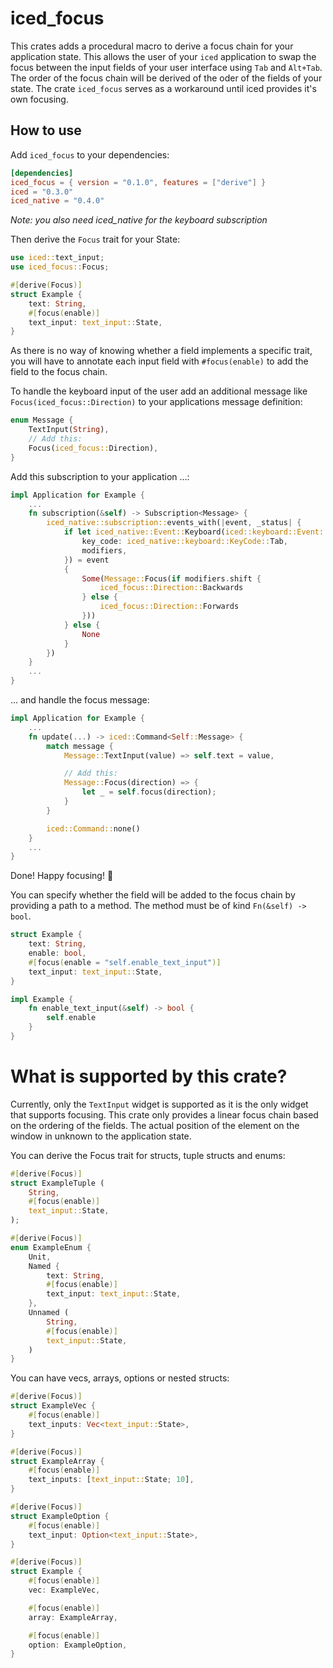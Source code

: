 # iced_focus

This crates adds a procedural macro to derive a focus chain for your application state. This allows the user of your `iced` application to swap the focus between the input fields of your user interface using `Tab` and `Alt+Tab`. The order of the focus chain will be derived of the oder of the fields of your state. The crate `iced_focus` serves as a workaround until iced provides it's own focusing.


## How to use

Add `iced_focus` to your dependencies:
```toml
[dependencies]
iced_focus = { version = "0.1.0", features = ["derive"] }
iced = "0.3.0"
iced_native = "0.4.0"
```
_Note: you also need iced_native for the keyboard subscription_


Then derive the `Focus` trait for your State:
```rust
use iced::text_input;
use iced_focus::Focus;

#[derive(Focus)]
struct Example {
    text: String,
    #[focus(enable)]
    text_input: text_input::State,
}
```

As there is no way of knowing whether a field implements a specific trait, you will have to annotate each input field with `#focus(enable)` to add the field to the focus chain.

To handle the keyboard input of the user add an additional message like `Focus(iced_focus::Direction)` to your applications message definition:
```rust
enum Message {
    TextInput(String),
    // Add this:
    Focus(iced_focus::Direction),
}
```

Add this subscription to your application ...:
```rust
impl Application for Example {
    ...
    fn subscription(&self) -> Subscription<Message> {
        iced_native::subscription::events_with(|event, _status| {
            if let iced_native::Event::Keyboard(iced::keyboard::Event::KeyPressed {
                key_code: iced_native::keyboard::KeyCode::Tab,
                modifiers,
            }) = event
            {
                Some(Message::Focus(if modifiers.shift {
                    iced_focus::Direction::Backwards
                } else {
                    iced_focus::Direction::Forwards
                }))
            } else {
                None
            }
        })
    }
    ...
}
```

... and handle the focus message:
```rust
impl Application for Example {
    ...
    fn update(...) -> iced::Command<Self::Message> {
        match message {
            Message::TextInput(value) => self.text = value,

            // Add this:
            Message::Focus(direction) => {
                let _ = self.focus(direction);
            }
        }

        iced::Command::none()
    }
    ...
}
```

Done! Happy focusing! 🙂


You can specify whether the field will be added to the focus chain by providing a path to a method. The method must be of kind `Fn(&self) -> bool`.

```rust
struct Example {
    text: String,
    enable: bool,
    #[focus(enable = "self.enable_text_input")]
    text_input: text_input::State,
}

impl Example {
    fn enable_text_input(&self) -> bool {
        self.enable
    }
}
```

# What is supported by this crate?

Currently, only the `TextInput` widget is supported as it is the only widget that supports focusing. This crate only provides a linear focus chain based on the ordering of the fields. The actual position of the element on the window in unknown to the application state.

You can derive the Focus trait for structs, tuple structs and enums:

```rust
#[derive(Focus)]
struct ExampleTuple (
    String,
    #[focus(enable)]
    text_input::State,
);

#[derive(Focus)]
enum ExampleEnum {
    Unit,
    Named {
        text: String,
        #[focus(enable)]
        text_input: text_input::State,
    },
    Unnamed (
        String,
        #[focus(enable)]
        text_input::State,
    )
}
```

You can have vecs, arrays, options or nested structs:
```rust
#[derive(Focus)]
struct ExampleVec {
    #[focus(enable)]
    text_inputs: Vec<text_input::State>,
}

#[derive(Focus)]
struct ExampleArray {
    #[focus(enable)]
    text_inputs: [text_input::State; 10],
}

#[derive(Focus)]
struct ExampleOption {
    #[focus(enable)]
    text_input: Option<text_input::State>,
}

#[derive(Focus)]
struct Example {
    #[focus(enable)]
    vec: ExampleVec,

    #[focus(enable)]
    array: ExampleArray,

    #[focus(enable)]
    option: ExampleOption,
}
```
